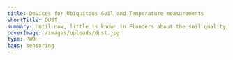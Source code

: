 ```yaml
---
title: Devices for Ubiquitous Soil and Temperature measurements
shortTitle: DUST
summary: Until now, little is known in Flanders about the soil quality of urban tree mirrors. In the professional field, people often talk about undersized growth spaces and these are intuitively empirically visible, but there are no substantiated objective criteria to validate this statement. There is no benchmark against which we can test urban soils. This is necessary to convince the policy to invest more in quality of habitat, especially with the current climate problem, in which the vulnerability of urban forests due to drought, heat and flooding is clearly visible.
coverImage: /images/uploads/dust.jpg
type: PWO
tags: sensoring
---
```

